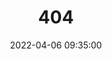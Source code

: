 ---
title: 404
date: 2022-04-06 09:35:00
type: "404"
layout: "404"
description: "Oops～，我崩溃了！找不到你想要的页面 :("
---